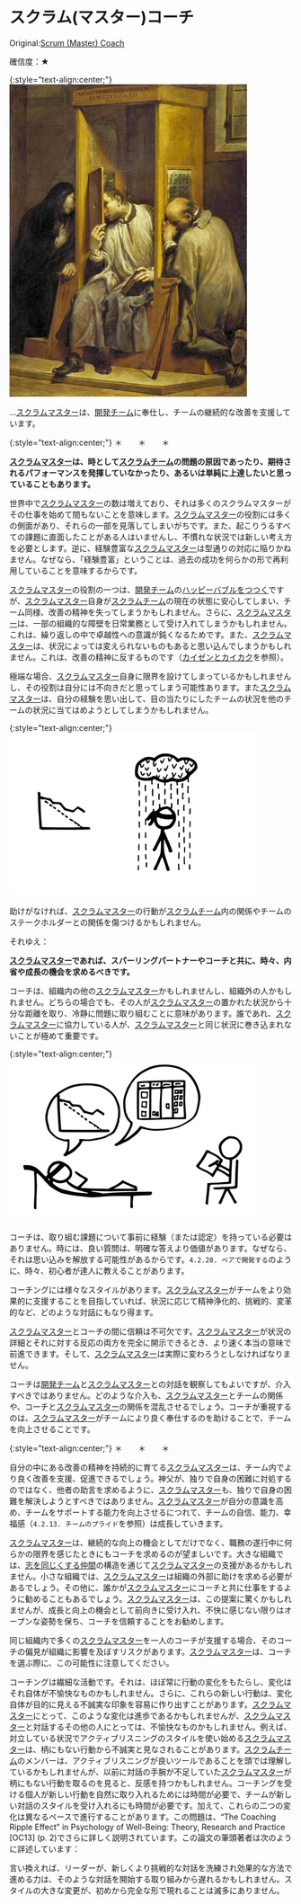 # スクラム(マスター)コーチ

 Original:[Scrum (Master) Coach](https://sites.google.com/a/scrumplop.org/published-patterns/product-organization-pattern-language/scrummaster/scrum-master-coach)

確信度：★

{:style="text-align:center;"}
![ch02_23_22_Scrum_Master_Coach1](Images/ch02_23_22_Scrum_Master_Coach1.png)

...[スクラムマスター](ch02_20_19_ScrumMaster.md)は​、[開発チーム](ch02_14_14_Development_Team.md)​に奉仕し、チームの継続的な改善を支援しています。

{:style="text-align:center;"}
＊　　＊　　＊

**[スクラムマスター](ch02_20_19_ScrumMaster.md)は、時として[スクラムチーム](ch02_07_7_Scrum_Team.md)​の問題の原因であったり、期待されるパフォーマンスを発揮していなかったり、あるいは単純に上達したいと思っていることもあります。**

世界中で[スクラムマスター](ch02_20_19_ScrumMaster.md)の数は増えており、それは多くのスクラムマスターがその仕事を始めて間もないことを意味します。[スクラムマスター](ch02_20_19_ScrumMaster.md)の役割には多くの側面があり、それらの一部を見落してしまいがちです。また、起こりうるすべての課題に直面したことがある人はいませんし、不慣れな状況では新しい考え方を必要とします。逆に、経験豊富な[スクラムマスター](ch02_20_19_ScrumMaster.md)は型通りの対応に陥りかねません。なぜなら、「経験豊富」ということは、過去の成功を何らかの形で再利用していることを意味するからです。

[スクラムマスター](ch02_20_19_ScrumMaster.md)の役割の一つは、[開発チーム](ch02_14_14_Development_Team.md)の​[ハッピーバブルをつつく](ch02_29_28_Pop_the_Happy_Bubble.md)​ですが、[スクラムマスター](ch02_20_19_ScrumMaster.md)自身が[スクラムチーム](ch02_07_7_Scrum_Team.md)の現在の状態に安心してしまい、チーム同様、改善の精神を失ってしまうかもしれません。さらに、[スクラムマスター](ch02_20_19_ScrumMaster.md)は、一部の組織的な障壁を日常業務として受け入れてしまうかもしれません。これは、繰り返しの中で卓越性への意識が鈍くなるためです。また、[スクラムマスター](ch02_20_19_ScrumMaster.md)は、状況によっては変えられないものもあると思い込んでしまうかもしれません。これは、改善の精神に反するものです（[カイゼンとカイカク](ch02_19_Kaizen_and_Kaikaku.md)を参照）。

極端な場合、[スクラムマスター](ch02_20_19_ScrumMaster.md)自身に限界を設けてしまっているかもしれませんし、その役割は自分には不向きだと思ってしまう可能性あります。また[スクラムマスター](ch02_20_19_ScrumMaster.md)は、自分の経験を思い出して、目の当たりにしたチームの状況を他のチームの状況に当てはめようとしてしまうかもしれません。

{:style="text-align:center;"}
![ch02_23_22_Scrum_Master_Coach2](Images/ch02_23_22_Scrum_Master_Coach2.png)

助けがなければ、[スクラムマスター](ch02_20_19_ScrumMaster.md)の行動が[スクラムチーム](ch02_07_7_Scrum_Team.md)内の関係やチームのステークホルダーとの関係を傷つけるかもしれません。

それゆえ：

**[スクラムマスター](ch02_20_19_ScrumMaster.md)であれば、スパーリングパートナーやコーチと共に、時々、内省や成長の機会を求めるべきです。**

コーチは、組織内の他の[スクラムマスター](ch02_20_19_ScrumMaster.md)かもしれませんし、組織外の人かもしれません。どちらの場合でも、その人が[スクラムマスター](ch02_20_19_ScrumMaster.md)の置かれた状況から十分な距離を取り、冷静に問題に取り組むことに意味があります。誰であれ、[スクラムマスター](ch02_20_19_ScrumMaster.md)に協力している人が、[スクラムマスター](ch02_20_19_ScrumMaster.md)と同じ状況に巻き込まれないことが極めて重要です。

{:style="text-align:center;"}
![ch02_23_22_Scrum_Master_Coach3](Images/ch02_23_22_Scrum_Master_Coach3.png)

コーチは、取り組む課題について事前に経験（または認定）を持っている必要はありません。時には、良い質問は、明確な答えより価値があります。なぜなら、それは思い込みを解放する可能性があるからです。`4.2.28. ペアで開発する`のように、時々、初心者が達人に教えることがあります。

コーチングには様々なスタイルがあります。[スクラムマスター](ch02_20_19_ScrumMaster.md)がチームをより効果的に支援することを目指していれば、状況に応じて精神浄化的、挑戦的、変革的など、どのような対話にもなり得ます。

[スクラムマスター](ch02_20_19_ScrumMaster.md)とコーチの間に信頼は不可欠です。[スクラムマスター](ch02_20_19_ScrumMaster.md)が状況の詳細とそれに対する反応の両方を完全に開示できるとき、より速く本当の意味で前進できます。そして、[スクラムマスター](ch02_20_19_ScrumMaster.md)は実際に変わろうとしなければなりません。

コーチは[開発チーム](ch02_14_14_Development_Team.md)と[スクラムマスター](ch02_20_19_ScrumMaster.md)との対話を観察してもよいですが、介入すべきではありません。どのような介入も、[スクラムマスター](ch02_20_19_ScrumMaster.md)とチームの関係や、コーチと[スクラムマスター](ch02_20_19_ScrumMaster.md)の関係を混乱させるでしょう。コーチが重視するのは、[スクラムマスター](ch02_20_19_ScrumMaster.md)がチームにより良く奉仕するのを助けることで、チームを向上させることです。

{:style="text-align:center;"}
＊　　＊　　＊

自分の中にある改善の精神を持続的に育てる[スクラムマスター](ch02_20_19_ScrumMaster.md)は、チーム内でより良く改善を支援、促進できるでしょう。神父が、独りで自身の困難に対処するのではなく、他者の助言を求めるように、[スクラムマスター](ch02_20_19_ScrumMaster.md)も、独りで自身の困難を解決しようとすべきではありません。[スクラムマスター](ch02_20_19_ScrumMaster.md)が自分の意識を高め、チームをサポートする能力を向上させるにつれて、チームの自信、能力、幸福感（`4.2.13. チームのプライド`を参照）は成長していきます。

[スクラムマスター](ch02_20_19_ScrumMaster.md)は、継続的な向上の機会としてだけでなく、職務の遂行中に何らかの限界を感じたときにもコーチを求めるのが望ましいです。大きな組織では、[志を同じくする仲間](ch02_05_5_Birds_of_a_Feather.md)の構造を通じて[スクラムマスター](ch02_20_19_ScrumMaster.md)の支援があるかもしれません。小さな組織では、[スクラムマスター](ch02_20_19_ScrumMaster.md)は組織の外部に助けを求める必要があるでしょう。その他に、誰かが[スクラムマスター](ch02_20_19_ScrumMaster.md)にコーチと共に仕事をするように勧めることもあるでしょう。[スクラムマスター](ch02_20_19_ScrumMaster.md)は、この提案に驚くかもしれませんが、成長と向上の機会として前向きに受け入れ、不快に感じない限りはオープンな姿勢を保ち、コーチを信頼することをお勧めします。

同じ組織内で多くの[スクラムマスター](ch02_20_19_ScrumMaster.md)を一人のコーチが支援する場合、そのコーチの偏見が組織に影響を及ぼすリスクがあります。[スクラムマスター](ch02_20_19_ScrumMaster.md)は、コーチを選ぶ際に、この可能性に注意してください。

コーチングは繊細な活動です。それは、ほぼ常に行動の変化をもたらし、変化はそれ自体が不愉快なものかもしれません。さらに、これらの新しい行動は、変化自体が目的に見える不誠実な印象を容易に作り出すことがあります。[スクラムマスター](ch02_20_19_ScrumMaster.md)にとって、このような変化は進歩であるかもしれませんが、[スクラムマスター](ch02_20_19_ScrumMaster.md)と対話するその他の人にとっては、不愉快なものかもしれません。例えば、対立している状況でアクティブリスニングのスタイルを使い始める[スクラムマスター](ch02_20_19_ScrumMaster.md)は、柄にもない行動から不誠実と見なされることがあります。[スクラムチーム](ch02_07_7_Scrum_Team.md)のメンバーは、アクティブリスニングが良いツールであることを頭では理解しているかもしれませんが、以前に対話の手腕が不足していた[スクラムマスター](ch02_20_19_ScrumMaster.md)が柄にもない行動を取るのを見ると、反感を持つかもしれません。コーチングを受ける個人が新しい行動を自然に取り入れるためには時間が必要で、チームが新しい対話のスタイルを受け入れるにも時間が必要です。加えて、これらの二つの変化は異なるペースで進行することがあります。この問題は、“The Coaching Ripple Effectˮ in Psychology of Well-Being: Theory, Research and Practice [OC13] (p. 2)でさらに詳しく説明されています。この論文の筆頭著者は次のように詳述しています：

言い換えれば、リーダーが、新しくより挑戦的な対話を洗練され効果的な方法で進める力は、そのような対話を開始する取り組みから遅れるかもしれません。スタイルの大きな変更が、初めから完全な形で現れることは滅多にありません。

